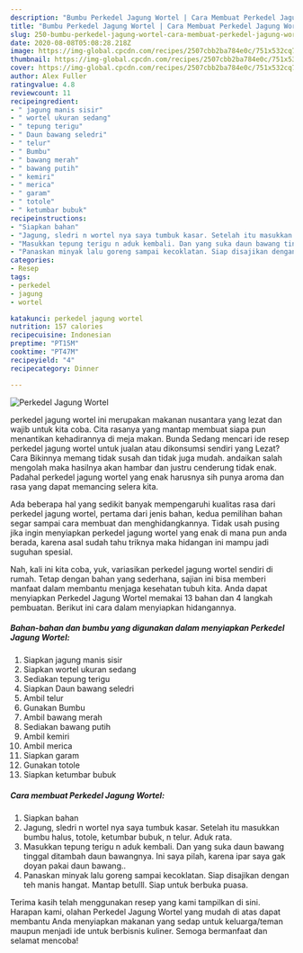 ```yaml
---
description: "Bumbu Perkedel Jagung Wortel | Cara Membuat Perkedel Jagung Wortel Yang Bisa Manjain Lidah"
title: "Bumbu Perkedel Jagung Wortel | Cara Membuat Perkedel Jagung Wortel Yang Bisa Manjain Lidah"
slug: 250-bumbu-perkedel-jagung-wortel-cara-membuat-perkedel-jagung-wortel-yang-bisa-manjain-lidah
date: 2020-08-08T05:08:28.218Z
image: https://img-global.cpcdn.com/recipes/2507cbb2ba784e0c/751x532cq70/perkedel-jagung-wortel-foto-resep-utama.jpg
thumbnail: https://img-global.cpcdn.com/recipes/2507cbb2ba784e0c/751x532cq70/perkedel-jagung-wortel-foto-resep-utama.jpg
cover: https://img-global.cpcdn.com/recipes/2507cbb2ba784e0c/751x532cq70/perkedel-jagung-wortel-foto-resep-utama.jpg
author: Alex Fuller
ratingvalue: 4.8
reviewcount: 11
recipeingredient:
- " jagung manis sisir"
- " wortel ukuran sedang"
- " tepung terigu"
- " Daun bawang seledri"
- " telur"
- " Bumbu"
- " bawang merah"
- " bawang putih"
- " kemiri"
- " merica"
- " garam"
- " totole"
- " ketumbar bubuk"
recipeinstructions:
- "Siapkan bahan"
- "Jagung, sledri n wortel nya saya tumbuk kasar. Setelah itu masukkan bumbu halus, totole, ketumbar bubuk, n telur. Aduk rata."
- "Masukkan tepung terigu n aduk kembali. Dan yang suka daun bawang tinggal ditambah daun bawangnya. Ini saya pilah, karena ipar saya gak doyan pakai daun bawang.."
- "Panaskan minyak lalu goreng sampai kecoklatan. Siap disajikan dengan teh manis hangat. Mantap betulll. Siap untuk berbuka puasa."
categories:
- Resep
tags:
- perkedel
- jagung
- wortel

katakunci: perkedel jagung wortel 
nutrition: 157 calories
recipecuisine: Indonesian
preptime: "PT15M"
cooktime: "PT47M"
recipeyield: "4"
recipecategory: Dinner

---
```



![Perkedel Jagung Wortel](https://img-global.cpcdn.com/recipes/2507cbb2ba784e0c/751x532cq70/perkedel-jagung-wortel-foto-resep-utama.jpg)


perkedel jagung wortel ini merupakan makanan nusantara yang lezat dan wajib untuk kita coba. Cita rasanya yang mantap membuat siapa pun menantikan kehadirannya di meja makan.
Bunda Sedang mencari ide resep perkedel jagung wortel untuk jualan atau dikonsumsi sendiri yang Lezat? Cara Bikinnya memang tidak susah dan tidak juga mudah. andaikan salah mengolah maka hasilnya akan hambar dan justru cenderung tidak enak. Padahal perkedel jagung wortel yang enak harusnya sih punya aroma dan rasa yang dapat memancing selera kita.



Ada beberapa hal yang sedikit banyak mempengaruhi kualitas rasa dari perkedel jagung wortel, pertama dari jenis bahan, kedua pemilihan bahan segar sampai cara membuat dan menghidangkannya. Tidak usah pusing jika ingin menyiapkan perkedel jagung wortel yang enak di mana pun anda berada, karena asal sudah tahu triknya maka hidangan ini mampu jadi suguhan spesial.


Nah, kali ini kita coba, yuk, variasikan perkedel jagung wortel sendiri di rumah. Tetap dengan bahan yang sederhana, sajian ini bisa memberi manfaat dalam membantu menjaga kesehatan tubuh kita. Anda dapat menyiapkan Perkedel Jagung Wortel memakai 13 bahan dan 4 langkah pembuatan. Berikut ini cara dalam menyiapkan hidangannya.

<!--inarticleads1-->

##### Bahan-bahan dan bumbu yang digunakan dalam menyiapkan Perkedel Jagung Wortel:

1. Siapkan  jagung manis sisir
1. Siapkan  wortel ukuran sedang
1. Sediakan  tepung terigu
1. Siapkan  Daun bawang seledri
1. Ambil  telur
1. Gunakan  Bumbu
1. Ambil  bawang merah
1. Sediakan  bawang putih
1. Ambil  kemiri
1. Ambil  merica
1. Siapkan  garam
1. Gunakan  totole
1. Siapkan  ketumbar bubuk




<!--inarticleads2-->

##### Cara membuat Perkedel Jagung Wortel:

1. Siapkan bahan
1. Jagung, sledri n wortel nya saya tumbuk kasar. Setelah itu masukkan bumbu halus, totole, ketumbar bubuk, n telur. Aduk rata.
1. Masukkan tepung terigu n aduk kembali. Dan yang suka daun bawang tinggal ditambah daun bawangnya. Ini saya pilah, karena ipar saya gak doyan pakai daun bawang..
1. Panaskan minyak lalu goreng sampai kecoklatan. Siap disajikan dengan teh manis hangat. Mantap betulll. Siap untuk berbuka puasa.




Terima kasih telah menggunakan resep yang kami tampilkan di sini. Harapan kami, olahan Perkedel Jagung Wortel yang mudah di atas dapat membantu Anda menyiapkan makanan yang sedap untuk keluarga/teman maupun menjadi ide untuk berbisnis kuliner. Semoga bermanfaat dan selamat mencoba!
